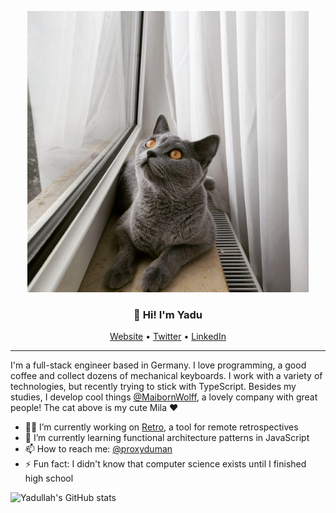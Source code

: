 <p align="center">
  <img width="450" src="./assets/mila.jpg">
</p>

<h3 align="center">👋 Hi! I'm Yadu</h3>
<p align="center">
  <a href="https://yduman.github.io">Website</a> •
  <a href="https://twitter.com/proxyduman">Twitter</a> •
  <a href="https://www.linkedin.com/in/yadullah-duman-601594137/">LinkedIn</a>
</p>

---

I'm a full-stack engineer based in Germany. I love programming, a good coffee and collect dozens of mechanical keyboards. I work with a variety of technologies, but recently trying to stick with TypeScript. Besides my studies, I develop cool things [@MaibornWolff](https://www.maibornwolff.de/), a lovely company with great people! The cat above is my cute Mila ❤️ 


- 👨‍💻 I’m currently working on [Retro](http://www.github.com/yduman/retro), a tool for remote retrospectives
- 🌱 I’m currently learning functional architecture patterns in JavaScript
- 📫 How to reach me: [@proxyduman](https://twitter.com/proxyduman)
- ⚡ Fun fact: I didn't know that computer science exists until I finished high school

![Yadullah's GitHub stats](https://github-readme-stats.vercel.app/api?username=yduman&show_icons=true&title_color=fff&icon_color=79ff97&text_color=9f9f9f&bg_color=151515)
